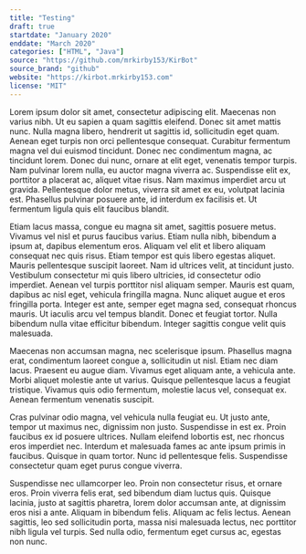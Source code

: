 ```yaml
---
title: "Testing"
draft: true
startdate: "January 2020"
enddate: "March 2020"
categories: ["HTML", "Java"]
source: "https://github.com/mrkirby153/KirBot"
source_brand: "github"
website: "https://kirbot.mrkirby153.com"
license: "MIT"
---
```


Lorem ipsum dolor sit amet, consectetur adipiscing elit. Maecenas non varius nibh. Ut eu sapien a quam sagittis eleifend. Donec sit amet mattis nunc. Nulla magna libero, hendrerit ut sagittis id, sollicitudin eget quam. Aenean eget turpis non orci pellentesque consequat. Curabitur fermentum magna vel dui euismod tincidunt. Donec nec condimentum magna, ac tincidunt lorem. Donec dui nunc, ornare at elit eget, venenatis tempor turpis. Nam pulvinar lorem nulla, eu auctor magna viverra ac. Suspendisse elit ex, porttitor a placerat ac, aliquet vitae risus. Nam maximus imperdiet arcu ut gravida. Pellentesque dolor metus, viverra sit amet ex eu, volutpat lacinia est. Phasellus pulvinar posuere ante, id interdum ex facilisis et. Ut fermentum ligula quis elit faucibus blandit.

Etiam lacus massa, congue eu magna sit amet, sagittis posuere metus. Vivamus vel nisl et purus faucibus varius. Etiam nulla nibh, bibendum a ipsum at, dapibus elementum eros. Aliquam vel elit et libero aliquam consequat nec quis risus. Etiam tempor est quis libero egestas aliquet. Mauris pellentesque suscipit laoreet. Nam id ultrices velit, at tincidunt justo. Vestibulum consectetur mi quis libero ultricies, id consectetur odio imperdiet. Aenean vel turpis porttitor nisl aliquam semper. Mauris est quam, dapibus ac nisl eget, vehicula fringilla magna. Nunc aliquet augue et eros fringilla porta. Integer est ante, semper eget magna sed, consequat rhoncus mauris. Ut iaculis arcu vel tempus blandit. Donec et feugiat tortor. Nulla bibendum nulla vitae efficitur bibendum. Integer sagittis congue velit quis malesuada.

Maecenas non accumsan magna, nec scelerisque ipsum. Phasellus magna erat, condimentum laoreet congue a, sollicitudin ut nisl. Etiam nec diam lacus. Praesent eu augue diam. Vivamus eget aliquam ante, a vehicula ante. Morbi aliquet molestie ante ut varius. Quisque pellentesque lacus a feugiat tristique. Vivamus quis odio fermentum, molestie lacus vel, consequat ex. Aenean fermentum venenatis suscipit.

Cras pulvinar odio magna, vel vehicula nulla feugiat eu. Ut justo ante, tempor ut maximus nec, dignissim non justo. Suspendisse in est ex. Proin faucibus ex id posuere ultrices. Nullam eleifend lobortis est, nec rhoncus eros imperdiet nec. Interdum et malesuada fames ac ante ipsum primis in faucibus. Quisque in quam tortor. Nunc id pellentesque felis. Suspendisse consectetur quam eget purus congue viverra.

Suspendisse nec ullamcorper leo. Proin non consectetur risus, et ornare eros. Proin viverra felis erat, sed bibendum diam luctus quis. Quisque lacinia, justo at sagittis pharetra, lorem dolor accumsan ante, at dignissim eros nisi a ante. Aliquam in bibendum felis. Aliquam ac felis lectus. Aenean sagittis, leo sed sollicitudin porta, massa nisi malesuada lectus, nec porttitor nibh ligula vel turpis. Sed nulla odio, fermentum eget cursus ac, egestas non nunc. 